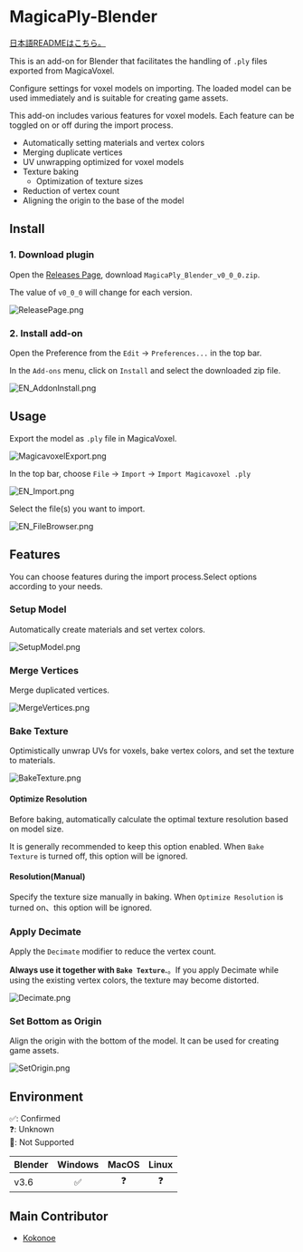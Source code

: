 # MagicaPly-Blender

[日本語READMEはこちら。](docs/README_JP.md)

This is an add-on for Blender that facilitates the handling of `.ply` files exported from MagicaVoxel.

Configure settings for voxel models on importing. The loaded model can be used immediately and is suitable for creating game assets.

This add-on includes various features for voxel models. Each feature can be toggled on or off during the import process.

- Automatically setting materials and vertex colors
- Merging duplicate vertices
- UV unwrapping optimized for voxel models
- Texture baking
  - Optimization of texture sizes
- Reduction of vertex count
- Aligning the origin to the base of the model

## Install

### 1. Download plugin

Open the [Releases Page](https://github.com/nonuplet/MagicaPly-Blender/releases), download `MagicaPly_Blender_v0_0_0.zip`.

The value of `v0_0_0` will change for each version.

![ReleasePage.png](docs/img/ReleasePage.png)

### 2. Install add-on

Open the Preference from the `Edit` -> `Preferences...` in the top bar.

In the `Add-ons` menu, click on `Install` and select the downloaded zip file.

![EN_AddonInstall.png](docs/img/EN_AddonInstall.png)

## Usage

Export the model as `.ply` file in MagicaVoxel.

![MagicavoxelExport.png](docs/img/MagicavoxelExport.png)

In the top bar, choose `File` -> `Import` -> `Import Magicavoxel .ply`

![EN_Import.png](docs/img/EN_Import.png)

Select the file(s) you want to import.

![EN_FileBrowser.png](docs/img/EN_FileBrowser.png)

## Features

You can choose features during the import process.Select options according to your needs.

### Setup Model

Automatically create materials and set vertex colors.

![SetupModel.png](docs/img/SetupModel.png)

### Merge Vertices

Merge duplicated vertices.

![MergeVertices.png](docs/img/MergeVertices.png)

### Bake Texture

Optimistically unwrap UVs for voxels, bake vertex colors, and set the texture to materials.

![BakeTexture.png](docs/img/BakeTexture.png)

#### Optimize Resolution

Before baking, automatically calculate the optimal texture resolution based on model size.

It is generally recommended to keep this option enabled. When `Bake Texture` is turned off, this option will be ignored.

#### Resolution(Manual)

Specify the texture size manually in baking. When `Optimize Resolution` is turned on、this option will be ignored.

### Apply Decimate

Apply the `Decimate` modifier to reduce the vertex count.

**Always use it together with `Bake Texture`.**。If you apply Decimate while using the existing vertex colors, the texture may become distorted.

![Decimate.png](docs/img/Decimate.png)

### Set Bottom as Origin

Align the origin with the bottom of the model. It can be used for creating game assets.

![SetOrigin.png](docs/img/SetOrigin.png)

## Environment

✅: Confirmed  
❓: Unknown  
🚫: Not Supported

| Blender | Windows | MacOS | Linux |
|:--------|:-------:|:-----:|:-----:|
| v3.6    |    ✅    |   ❓   |   ❓   |

## Main Contributor

- [Kokonoe](https://github.com/nonuplet)